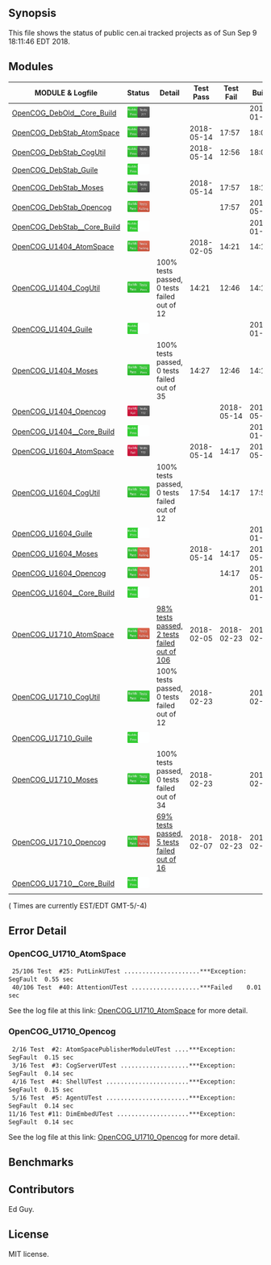 
## Synopsis

This file shows the status of public cen.ai tracked projects as of Sun Sep  9 18:11:46 EDT 2018.

## Modules 

| MODULE & Logfile | Status | Detail | Test Pass | Test Fail| Build | Attempt|
| --- | --- | --- | --- | ---  | --- | --- | 
| [OpenCOG_DebOld__Core_Build](jobs/OpenCOG_DebOld__Core_Build.log) | ![Status](/images/BUILDPASS.svg) |  |  |  | 2018-01-15  | 2018-01-15 |
| [OpenCOG_DebStab_AtomSpace](jobs/OpenCOG_DebStab_AtomSpace.log) | ![Status](/images/BUILDPASS.svg) |  | 2018-05-14 | 17:57 | 18:08  | 18:08 |
| [OpenCOG_DebStab_CogUtil](jobs/OpenCOG_DebStab_CogUtil.log) | ![Status](/images/BUILDPASS.svg) |  | 2018-05-14 | 12:56 | 18:07  | 18:07 |
| [OpenCOG_DebStab_Guile](jobs/OpenCOG_DebStab_Guile.log) | ![Status](/images/BUILDPASSNOTEST.svg) |  |  |  |   | 18:07 |
| [OpenCOG_DebStab_Moses](jobs/OpenCOG_DebStab_Moses.log) | ![Status](/images/BUILDPASS.svg) |  | 2018-05-14 | 17:57 | 18:11  | 18:11 |
| [OpenCOG_DebStab_Opencog](jobs/OpenCOG_DebStab_Opencog.log) | ![Status](/images/TESTFAIL.svg) |  |  | 17:57 | 2018-05-14  | 17:57 |
| [OpenCOG_DebStab__Core_Build](jobs/OpenCOG_DebStab__Core_Build.log) | ![Status](/images/BUILDPASSNOTEST.svg) |  |  |  | 2018-01-16  | 2018-05-14 |
| [OpenCOG_U1404_AtomSpace](jobs/OpenCOG_U1404_AtomSpace.log) | ![Status](/images/TESTFAIL.svg) |  | 2018-02-05 | 14:21 | 14:15  | 14:21 |
| [OpenCOG_U1404_CogUtil](jobs/OpenCOG_U1404_CogUtil.log) | ![Status](/images/TESTPASS.svg) | 100% tests passed, 0 tests failed out of 12 | 14:21 | 12:46 | 14:14  | 14:21 |
| [OpenCOG_U1404_Guile](jobs/OpenCOG_U1404_Guile.log) | ![Status](/images/BUILDPASSNOTEST.svg) |  |  |  | 2018-01-22  | 14:13 |
| [OpenCOG_U1404_Moses](jobs/OpenCOG_U1404_Moses.log) | ![Status](/images/TESTPASS.svg) | 100% tests passed, 0 tests failed out of 35 | 14:27 | 12:46 | 14:17  | 14:27 |
| [OpenCOG_U1404_Opencog](jobs/OpenCOG_U1404_Opencog.log) | ![Status](/images/BUILDFAIL.svg) |  |  | 2018-05-14 | 2018-05-14  | 14:17 |
| [OpenCOG_U1404__Core_Build](jobs/OpenCOG_U1404__Core_Build.log) | ![Status](/images/BUILDPASSNOTEST.svg) |  |  |  | 2018-01-22  | 2018-05-14 |
| [OpenCOG_U1604_AtomSpace](jobs/OpenCOG_U1604_AtomSpace.log) | ![Status](/images/BUILDFAIL.svg) |  | 2018-05-14 | 14:17 | 2018-05-14  | 17:53 |
| [OpenCOG_U1604_CogUtil](jobs/OpenCOG_U1604_CogUtil.log) | ![Status](/images/TESTPASS.svg) | 100% tests passed, 0 tests failed out of 12 | 17:54 | 14:17 | 17:53  | 17:54 |
| [OpenCOG_U1604_Guile](jobs/OpenCOG_U1604_Guile.log) | ![Status](/images/BUILDPASSNOTEST.svg) |  |  |  | 2018-01-22  | 17:53 |
| [OpenCOG_U1604_Moses](jobs/OpenCOG_U1604_Moses.log) | ![Status](/images/TESTFAIL.svg) |  | 2018-05-14 | 14:17 | 2018-05-14  | 14:17 |
| [OpenCOG_U1604_Opencog](jobs/OpenCOG_U1604_Opencog.log) | ![Status](/images/TESTFAIL.svg) |  |  | 14:17 | 2018-05-14  | 14:17 |
| [OpenCOG_U1604__Core_Build](jobs/OpenCOG_U1604__Core_Build.log) | ![Status](/images/BUILDPASSNOTEST.svg) |  |  |  | 2018-01-22  | 2018-05-14 |
| [OpenCOG_U1710_AtomSpace](jobs/OpenCOG_U1710_AtomSpace.log) | ![Status](/images/TESTFAIL.svg) | [98% tests passed, 2 tests failed out of 106](#opencog_u1710_atomspace) | 2018-02-05 | 2018-02-23 | 2018-02-23  | 2018-02-23 |
| [OpenCOG_U1710_CogUtil](jobs/OpenCOG_U1710_CogUtil.log) | ![Status](/images/TESTPASS.svg) | 100% tests passed, 0 tests failed out of 12 | 2018-02-23 |  | 2018-02-23  | 2018-02-23 |
| [OpenCOG_U1710_Guile](jobs/OpenCOG_U1710_Guile.log) | ![Status](/images/BUILDPASSNOTEST.svg) |  |  |  |   | 2018-02-23 |
| [OpenCOG_U1710_Moses](jobs/OpenCOG_U1710_Moses.log) | ![Status](/images/TESTPASS.svg) | 100% tests passed, 0 tests failed out of 34 | 2018-02-23 |  | 2018-02-23  | 2018-02-23 |
| [OpenCOG_U1710_Opencog](jobs/OpenCOG_U1710_Opencog.log) | ![Status](/images/TESTFAIL.svg) | [69% tests passed, 5 tests failed out of 16](#opencog_u1710_opencog) | 2018-02-07 | 2018-02-23 | 2018-02-23  | 2018-02-23 |
| [OpenCOG_U1710__Core_Build](jobs/OpenCOG_U1710__Core_Build.log) | ![Status](/images/BUILDPASSNOTEST.svg) |  |  |  |   | 2018-02-23 |

( Times are currently EST/EDT GMT-5/-4) 

## Error Detail


###  OpenCOG_U1710_AtomSpace
```
 25/106 Test  #25: PutLinkUTest .....................***Exception: SegFault  0.55 sec
 40/106 Test  #40: AttentionUTest ...................***Failed    0.01 sec
```

See the log file at this link: [OpenCOG_U1710_AtomSpace](jobs/OpenCOG_U1710_AtomSpace.log) for more detail.


###  OpenCOG_U1710_Opencog
```
 2/16 Test  #2: AtomSpacePublisherModuleUTest ....***Exception: SegFault  0.15 sec
 3/16 Test  #3: CogServerUTest ...................***Exception: SegFault  0.14 sec
 4/16 Test  #4: ShellUTest .......................***Exception: SegFault  0.15 sec
 5/16 Test  #5: AgentUTest .......................***Exception: SegFault  0.14 sec
11/16 Test #11: DimEmbedUTest ....................***Exception: SegFault  0.14 sec
```

See the log file at this link: [OpenCOG_U1710_Opencog](jobs/OpenCOG_U1710_Opencog.log) for more detail.


## Benchmarks


## Contributors

Ed Guy.

## License

MIT license. 

